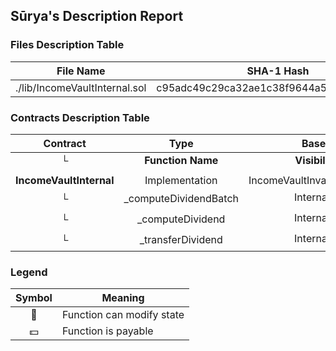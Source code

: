 ## Sūrya's Description Report

### Files Description Table


|  File Name  |  SHA-1 Hash  |
|-------------|--------------|
| ./lib/IncomeVaultInternal.sol | c95adc49c29ca32ae1c38f9644a5ed2250d524fe |


### Contracts Description Table


|  Contract  |         Type        |       Bases      |                  |                 |
|:----------:|:-------------------:|:----------------:|:----------------:|:---------------:|
|     └      |  **Function Name**  |  **Visibility**  |  **Mutability**  |  **Modifiers**  |
||||||
| **IncomeVaultInternal** | Implementation | IncomeVaultInvariantStorage |||
| └ | _computeDividendBatch | Internal 🔒 |   | |
| └ | _computeDividend | Internal 🔒 |   | |
| └ | _transferDividend | Internal 🔒 | 🛑  | |


### Legend

|  Symbol  |  Meaning  |
|:--------:|-----------|
|    🛑    | Function can modify state |
|    💵    | Function is payable |
